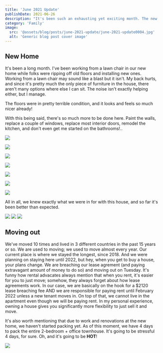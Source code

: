 ```yaml
---
title: 'June 2021 Update'
publishDate: 2021-06-26
description: "It's been such an exhausting yet exciting month. The new house stuff is coming along, moving out is on track, work is buzzing. I'm tired, pumped up, sleepy, and on fire!"
category: 'Family'
image:
  src: '@assets/blog/posts/june-2021-update/june-2021-update0004.jpg'
  alt: 'Generic blog post cover image'
---
```


## New Home

It's been a long month. I've been working from a lawn chair in our new home while folks were ripping off old floors and installing new ones. Working from a lawn chair may sound like a blast but it isn't. My back hurts, and since it's pretty much the only piece of furniture in the house, there aren't many options where else I can sit. The noise isn't exactly helping either, but I manage.

The floors were in pretty terrible condition, and it looks and feels so much nicer already!

With this being said, there's so much more to be done here. Paint the walls, replace a couple of windows, replace most interior doors, remodel the kitchen, and don't even get me started on the bathrooms!..

![](assets/blog/posts/june-2021-update/june-2021-update0011.jpg)

![](assets/blog/posts/june-2021-update/june-2021-update0013.jpg)

![](assets/blog/posts/june-2021-update/june-2021-update0014.jpg)

![](assets/blog/posts/june-2021-update/june-2021-update0015.jpg)

![](assets/blog/posts/june-2021-update/june-2021-update0017.jpg)

![](assets/blog/posts/june-2021-update/june-2021-update0016.jpg)

![](assets/blog/posts/june-2021-update/june-2021-update0006.jpg)

All in all, we knew exactly what we were in for with this house, and so far it's been better than expected.

![](assets/blog/posts/june-2021-update/june-2021-update0005.jpg)
![](assets/blog/posts/june-2021-update/june-2021-update0007.jpg)
![](assets/blog/posts/june-2021-update/june-2021-update0010.jpg)

## Moving out

We've moved 10 times and lived in 3 different countries in the past 15 years or so. We are used to moving; we used to move almost every year. Our current place is where we stayed the longest, since 2018. And we were planning on staying here until 2022, but hey, when you get to buy a house, your plans change. We are breaching our lease agrement (and paying extravagant amount of money to do so) and moving out on Tuesday. It's funny how rental advacates always mention that when you rent, it's easier for you to just move; somehow, they always forget about how lease agreements work. In our case, we are basically on the hook for a $2120 lease breaching fee AND we are responsible for paying rent until February 2022 unless a new tenant moves in. On top of that, we cannot live in the apartment even though we will be paying rent. In my personal experience, owning a house gives you significantly more flexibility to just sell it and move.

It's also worth mentioning that due to work and renovations at the new home, we haven't started packing yet. As of this moment, we have 4 days to pack the entire 2-bedroom + office townhouse. It's going to be stressful 4 days, for sure. Oh, and it's going to be **HOT**!

![](assets/blog/posts/june-2021-update/june-2021-update0012.jpg)
